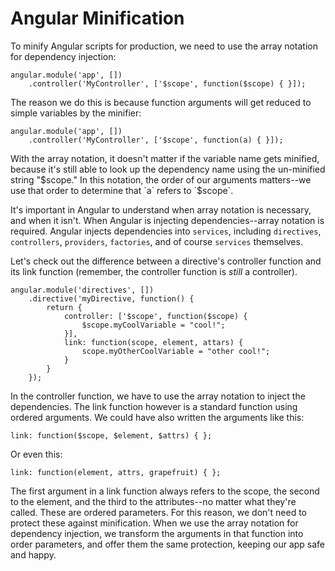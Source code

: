 # Angular Minification

To minify Angular scripts for production, we need to use the array notation for dependency injection:

	angular.module('app', [])
		.controller('MyController', ['$scope', function($scope) { }]);
		
The reason we do this is because function arguments will get reduced to simple variables by the minifier:

	angular.module('app', [])
		.controller('MyController', ['$scope', function(a) { }]);
		
With the array notation, it doesn't matter if the variable name gets minified, because it's still able to look up the dependency name using the un-minified string "$scope." In this notation, the order of our arguments matters--we use that order to determine that `a` refers to `$scope`. 

It's important in Angular to understand when array notation is necessary, and when it isn't. When Angular is injecting dependencies--array notation is required. Angular injects dependencies into `services`, including `directives`, `controllers`, `providers`, `factories`, and of course `services` themselves.

Let's check out the difference between a directive's controller function and its link function (remember, the controller function is _still_ a controller). 

	angular.module('directives', [])
		.directive('myDirective, function() {
			return {
				controller: ['$scope', function($scope) { 
					$scope.myCoolVariable = "cool!";
				}],
				link: function(scope, element, attars) {
					scope.myOtherCoolVariable = "other cool!";
				}
			}
		});
		
In the controller function, we have to use the array notation to inject the dependencies. The link function however is a standard function using ordered arguments. We could have also written the arguments like this:

	link: function($scope, $element, $attrs) { };
	
Or even this:

	link: function(element, attrs, grapefruit) { };
	
The first argument in a link function always refers to the scope, the second to the element, and the third to the attributes--no matter what they're called. These are ordered parameters. For this reason, we don't need to protect these against minification. When we use the array notation for dependency injection, we transform the arguments in that function into order parameters, and offer them the same protection, keeping our app safe and happy. 